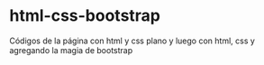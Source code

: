 # html-css-bootstrap
Códigos de la página con html y css plano y luego con html, css y agregando la magia de bootstrap
